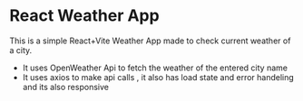 # React Weather App

This is a simple React+Vite Weather App made to check current weather of a city.



- It uses OpenWeather Api to fetch the weather of the entered city name 
- It uses axios to make api calls , it also has load state and error handeling and its also responsive

